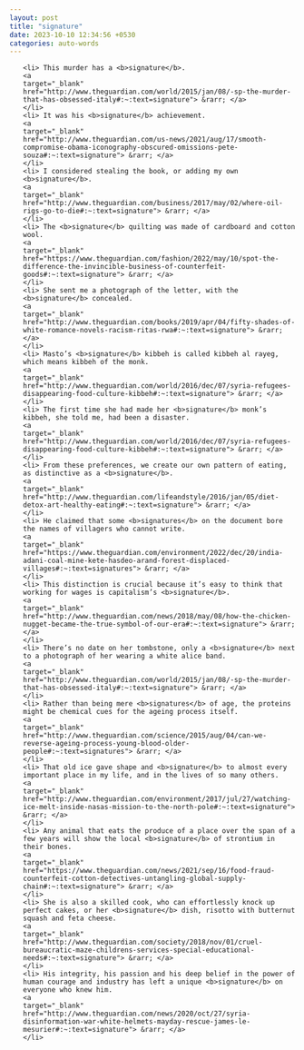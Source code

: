 ```yaml
---
layout: post
title: "signature"
date: 2023-10-10 12:34:56 +0530
categories: auto-words
---
```

<ol>

    <li> This murder has a <b>signature</b>.
    <a 
    target="_blank" 
    href="http://www.theguardian.com/world/2015/jan/08/-sp-the-murder-that-has-obsessed-italy#:~:text=signature"> &rarr; </a>
    </li>
    <li> It was his <b>signature</b> achievement.
    <a 
    target="_blank" 
    href="http://www.theguardian.com/us-news/2021/aug/17/smooth-compromise-obama-iconography-obscured-omissions-pete-souza#:~:text=signature"> &rarr; </a>
    </li>
    <li> I considered stealing the book, or adding my own <b>signature</b>.
    <a 
    target="_blank" 
    href="http://www.theguardian.com/business/2017/may/02/where-oil-rigs-go-to-die#:~:text=signature"> &rarr; </a>
    </li>
    <li> The <b>signature</b> quilting was made of cardboard and cotton wool.
    <a 
    target="_blank" 
    href="https://www.theguardian.com/fashion/2022/may/10/spot-the-difference-the-invincible-business-of-counterfeit-goods#:~:text=signature"> &rarr; </a>
    </li>
    <li> She sent me a photograph of the letter, with the <b>signature</b> concealed.
    <a 
    target="_blank" 
    href="http://www.theguardian.com/books/2019/apr/04/fifty-shades-of-white-romance-novels-racism-ritas-rwa#:~:text=signature"> &rarr; </a>
    </li>
    <li> Masto’s <b>signature</b> kibbeh is called kibbeh al rayeg, which means kibbeh of the monk.
    <a 
    target="_blank" 
    href="http://www.theguardian.com/world/2016/dec/07/syria-refugees-disappearing-food-culture-kibbeh#:~:text=signature"> &rarr; </a>
    </li>
    <li> The first time she had made her <b>signature</b> monk’s kibbeh, she told me, had been a disaster.
    <a 
    target="_blank" 
    href="http://www.theguardian.com/world/2016/dec/07/syria-refugees-disappearing-food-culture-kibbeh#:~:text=signature"> &rarr; </a>
    </li>
    <li> From these preferences, we create our own pattern of eating, as distinctive as a <b>signature</b>.
    <a 
    target="_blank" 
    href="http://www.theguardian.com/lifeandstyle/2016/jan/05/diet-detox-art-healthy-eating#:~:text=signature"> &rarr; </a>
    </li>
    <li> He claimed that some <b>signatures</b> on the document bore the names of villagers who cannot write.
    <a 
    target="_blank" 
    href="https://www.theguardian.com/environment/2022/dec/20/india-adani-coal-mine-kete-hasdeo-arand-forest-displaced-villages#:~:text=signatures"> &rarr; </a>
    </li>
    <li> This distinction is crucial because it’s easy to think that working for wages is capitalism’s <b>signature</b>.
    <a 
    target="_blank" 
    href="http://www.theguardian.com/news/2018/may/08/how-the-chicken-nugget-became-the-true-symbol-of-our-era#:~:text=signature"> &rarr; </a>
    </li>
    <li> There’s no date on her tombstone, only a <b>signature</b> next to a photograph of her wearing a white alice band.
    <a 
    target="_blank" 
    href="http://www.theguardian.com/world/2015/jan/08/-sp-the-murder-that-has-obsessed-italy#:~:text=signature"> &rarr; </a>
    </li>
    <li> Rather than being mere <b>signatures</b> of age, the proteins might be chemical cues for the ageing process itself.
    <a 
    target="_blank" 
    href="http://www.theguardian.com/science/2015/aug/04/can-we-reverse-ageing-process-young-blood-older-people#:~:text=signatures"> &rarr; </a>
    </li>
    <li> That old ice gave shape and <b>signature</b> to almost every important place in my life, and in the lives of so many others.
    <a 
    target="_blank" 
    href="http://www.theguardian.com/environment/2017/jul/27/watching-ice-melt-inside-nasas-mission-to-the-north-pole#:~:text=signature"> &rarr; </a>
    </li>
    <li> Any animal that eats the produce of a place over the span of a few years will show the local <b>signature</b> of strontium in their bones.
    <a 
    target="_blank" 
    href="https://www.theguardian.com/news/2021/sep/16/food-fraud-counterfeit-cotton-detectives-untangling-global-supply-chain#:~:text=signature"> &rarr; </a>
    </li>
    <li> She is also a skilled cook, who can effortlessly knock up perfect cakes, or her <b>signature</b> dish, risotto with butternut squash and feta cheese.
    <a 
    target="_blank" 
    href="http://www.theguardian.com/society/2018/nov/01/cruel-bureaucratic-maze-childrens-services-special-educational-needs#:~:text=signature"> &rarr; </a>
    </li>
    <li> His integrity, his passion and his deep belief in the power of human courage and industry has left a unique <b>signature</b> on everyone who knew him.
    <a 
    target="_blank" 
    href="http://www.theguardian.com/news/2020/oct/27/syria-disinformation-war-white-helmets-mayday-rescue-james-le-mesurier#:~:text=signature"> &rarr; </a>
    </li>